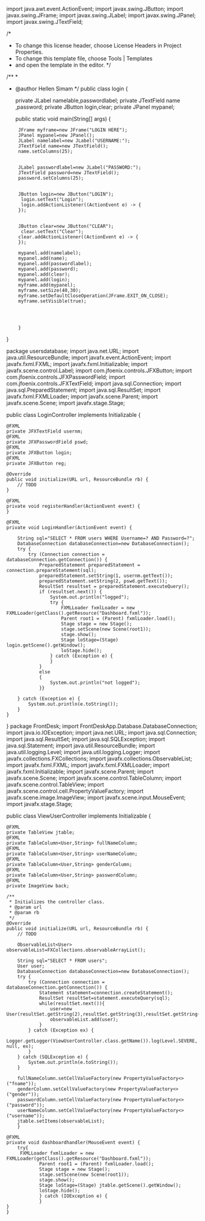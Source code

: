 

import java.awt.event.ActionEvent;
import javax.swing.JButton;
import javax.swing.JFrame;
import javax.swing.JLabel;
import javax.swing.JPanel;
import javax.swing.JTextField;

/*
 * To change this license header, choose License Headers in Project Properties.
 * To change this template file, choose Tools | Templates
 * and open the template in the editor.
 */

/**
 *
 * @author Hellen Simam
 */
public class login {
    
    private JLabel namelable,passwordlabel;
    private JTextField name ,password;
    private JButton login,clear;
    private JPanel mypanel;

    public static void main(String[] args) {
        
        JFrame myframe=new JFrame("LOGIN HERE");
        JPanel mypanel=new JPanel();
        JLabel namelabel=new JLabel("USERNAME:");
        JTextField name=new JTextField();
        name.setColumns(25);
        
        
        JLabel passwordlabel=new JLabel("PASSWORD:");
        JTextField password=new JTextField();
        password.setColumns(25);
        
        
        JButton login=new JButton("LOGIN");
         login.setText("Login");
         login.addActionListener((ActionEvent e) -> {
        });
         
         
        JButton clear=new JButton("CLEAR");
         clear.setText("Clear");
        clear.addActionListener((ActionEvent e) -> {
        });
        
        mypanel.add(namelabel);
        mypanel.add(name);
        mypanel.add(passwordlabel);
        mypanel.add(password);
        mypanel.add(clear);
        mypanel.add(login);
        myframe.add(mypanel);
        myframe.setSize(40,30);
        myframe.setDefaultCloseOperation(JFrame.EXIT_ON_CLOSE);
        myframe.setVisible(true);
         
        
        
        
        }
     

    
}

package usersdatabase;
import java.net.URL;
import java.util.ResourceBundle;
import javafx.event.ActionEvent;
import javafx.fxml.FXML;
import javafx.fxml.Initializable;
import javafx.scene.control.Label;
import com.jfoenix.controls.JFXButton;
import com.jfoenix.controls.JFXPasswordField;
import com.jfoenix.controls.JFXTextField;
import java.sql.Connection;
import java.sql.PreparedStatement;
import java.sql.ResultSet;
import javafx.fxml.FXMLLoader;
import javafx.scene.Parent;
import javafx.scene.Scene;
import javafx.stage.Stage;

public class LoginController implements Initializable {
    
    @FXML
    private JFXTextField usernm;
    @FXML
    private JFXPasswordField pswd;
    @FXML
    private JFXButton login;
    @FXML
    private JFXButton reg;
    
    @Override
    public void initialize(URL url, ResourceBundle rb) {
        // TODO
    }    

    @FXML
    private void registerHandler(ActionEvent event) {
    }

    @FXML
    private void LoginHandler(ActionEvent event) {
       
        String sql="SELECT * FROM users WHERE Username=? AND Password=?";
        DatabaseConnection databaseConnection=new DatabaseConnection();
        try {
            try (Connection connection = databaseConnection.getConnection()) {
                PreparedStatement preparedStatement = connection.prepareStatement(sql);
                preparedStatement.setString(1, usernm.getText());
                preparedStatement.setString(2, pswd.getText());
                ResultSet resultset = preparedStatement.executeQuery();
                if (resultset.next()) {
                    System.out.println("logged");
                    try {
                        FXMLLoader fxmlLoader = new FXMLLoader(getClass().getResource("Dashboard.fxml"));
                        Parent root1 = (Parent) fxmlLoader.load();
                        Stage stage = new Stage();
                        stage.setScene(new Scene(root1));
                        stage.show();
                        Stage loStage=(Stage) login.getScene().getWindow();
                        loStage.hide();
                    } catch (Exception e) {
                    }
                }
                else
                {
                    System.out.println("not logged");
                }}
         
        } catch (Exception e) {
            System.out.println(e.toString());
        }
    }
    
}
package FrontDesk;
import FrontDeskApp.Database.DatabaseConnection;
import java.io.IOException;
import java.net.URL;
import java.sql.Connection;
import java.sql.ResultSet;
import java.sql.SQLException;
import java.sql.Statement;
import java.util.ResourceBundle;
import java.util.logging.Level;
import java.util.logging.Logger;
import javafx.collections.FXCollections;
import javafx.collections.ObservableList;
import javafx.fxml.FXML;
import javafx.fxml.FXMLLoader;
import javafx.fxml.Initializable;
import javafx.scene.Parent;
import javafx.scene.Scene;
import javafx.scene.control.TableColumn;
import javafx.scene.control.TableView;
import javafx.scene.control.cell.PropertyValueFactory;
import javafx.scene.image.ImageView;
import javafx.scene.input.MouseEvent;
import javafx.stage.Stage;

public class ViewUserController implements Initializable {

    @FXML
    private TableView jtable;
    @FXML
    private TableColumn<User,String> fullNameColumn;
    @FXML
    private TableColumn<User,String> userNameColumn;
    @FXML
    private TableColumn<User,String> genderColumn;
    @FXML
    private TableColumn<User,String> passwordColumn;
    @FXML
    private ImageView back;

    /**
     * Initializes the controller class.
     * @param url
     * @param rb
     */
    @Override
    public void initialize(URL url, ResourceBundle rb) {
        // TODO
  
        ObservableList<User> observableList=FXCollections.observableArrayList();
       
        String sql="SELECT * FROM users";
        User user;
        DatabaseConnection databaseConnection=new DatabaseConnection();
        try {
            try (Connection connection = databaseConnection.getConnection()) {
                Statement statement=connection.createStatement();
                ResultSet resultSet=statement.executeQuery(sql);
                while(resultSet.next()){
                    user=new User(resultSet.getString(2),resultSet.getString(3),resultSet.getString(4),resultSet.getString(5));
                    observableList.add(user);
                }
            } catch (Exception ex) {
                Logger.getLogger(ViewUserController.class.getName()).log(Level.SEVERE, null, ex);
            }
        } catch (SQLException e) {
            System.out.println(e.toString());
        }
        
        fullNameColumn.setCellValueFactory(new PropertyValueFactory<>("fname"));
        genderColumn.setCellValueFactory(new PropertyValueFactory<>("gender"));
        passwordColumn.setCellValueFactory(new PropertyValueFactory<>("password"));
        userNameColumn.setCellValueFactory(new PropertyValueFactory<>("username"));
        jtable.setItems(observableList);
        }

    @FXML
    private void dashboardhandler(MouseEvent event) {
        try{
         FXMLLoader fxmlLoader = new FXMLLoader(getClass().getResource("Dashboard.fxml"));
                Parent root1 = (Parent) fxmlLoader.load();
                Stage stage = new Stage();
                stage.setScene(new Scene(root1));  
                stage.show();
                Stage loStage=(Stage) jtable.getScene().getWindow();
                loStage.hide();
                } catch (IOException e) {
                }
    }
    }    
    
